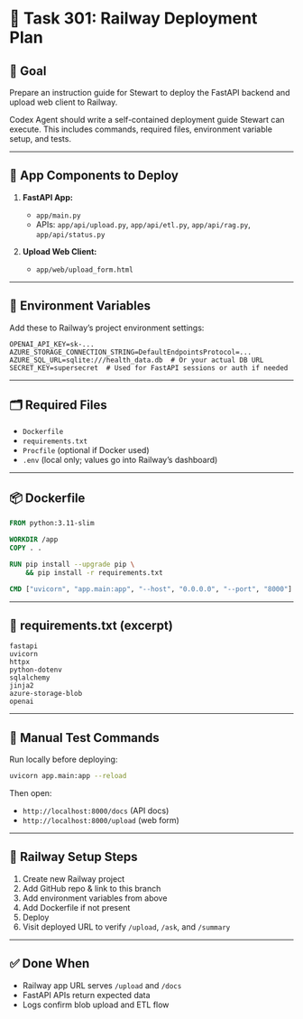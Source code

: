# 🚀 Task 301: Railway Deployment Plan

## 🎯 Goal
Prepare an instruction guide for Stewart to deploy the FastAPI backend and upload web client to Railway.

Codex Agent should write a self-contained deployment guide Stewart can execute. This includes commands, required files, environment variable setup, and tests.

---

## 🧱 App Components to Deploy
1. **FastAPI App:**
   - `app/main.py`
   - APIs: `app/api/upload.py`, `app/api/etl.py`, `app/api/rag.py`, `app/api/status.py`

2. **Upload Web Client:**
   - `app/web/upload_form.html`

---

## 🔧 Environment Variables
Add these to Railway’s project environment settings:
```env
OPENAI_API_KEY=sk-...
AZURE_STORAGE_CONNECTION_STRING=DefaultEndpointsProtocol=...
AZURE_SQL_URL=sqlite:///health_data.db  # Or your actual DB URL
SECRET_KEY=supersecret  # Used for FastAPI sessions or auth if needed
```

---

## 🗂️ Required Files
- `Dockerfile`
- `requirements.txt`
- `Procfile` (optional if Docker used)
- `.env` (local only; values go into Railway’s dashboard)

---

## 📦 Dockerfile
```Dockerfile
FROM python:3.11-slim

WORKDIR /app
COPY . .

RUN pip install --upgrade pip \
    && pip install -r requirements.txt

CMD ["uvicorn", "app.main:app", "--host", "0.0.0.0", "--port", "8000"]
```

---

## 📜 requirements.txt (excerpt)
```
fastapi
uvicorn
httpx
python-dotenv
sqlalchemy
jinja2
azure-storage-blob
openai
```

---

## 🧪 Manual Test Commands
Run locally before deploying:
```bash
uvicorn app.main:app --reload
```
Then open:
- `http://localhost:8000/docs` (API docs)
- `http://localhost:8000/upload` (web form)

---

## 🚀 Railway Setup Steps
1. Create new Railway project
2. Add GitHub repo & link to this branch
3. Add environment variables from above
4. Add Dockerfile if not present
5. Deploy
6. Visit deployed URL to verify `/upload`, `/ask`, and `/summary`

---

## ✅ Done When
- Railway app URL serves `/upload` and `/docs`
- FastAPI APIs return expected data
- Logs confirm blob upload and ETL flow